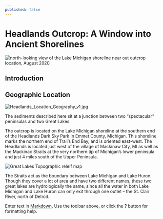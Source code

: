 ```yaml
---
published: false
---
```

# Headlands Outcrop: A Window into Ancient Shorelines

![north-looking view of the Lake Michigan shoreline near out outcrop location, August 2020]({{site.baseurl}}/_drafts/Shoreview.jpg)

## Introduction

## Geographic Location
![Headlands_Location_Geography_v1.jpg]({{site.baseurl}}/_drafts/Headlands_Location_Geography_v1.jpg)

The sediments described here sit at a junction between two “spectacular” peninsulas and two Great Lakes.

The outcrop is located on the Lake Michigan shoreline at the southern end of the Headlands Dark Sky Park in Emmet County, Michigan. This shoreline marks the northern end of Trail’s End Bay, and is oriented east-west. The Headlands is located just west of the village of Mackinaw City, MI as well as the Mackinac Straits at the very northern tip of Michigan’s lower peninsula and just 4 miles south of the Upper Peninsula. 

![Great Lakes Topographic releif map]({{site.baseurl}}/https://learn.weatherstem.com/modules/learn/lessons/94/img/diagram-topography.jpg)

The Straits act as the boundary between Lake Michigan and Lake Huron. Though they cover a lot of area and have two different names, these two great lakes are hydrologically the same, since all the water in both Lake Michigan and Lake Huron can only exit through one outlet – the St. Clair River, north of Detroit.




Enter text in [Markdown](http://daringfireball.net/projects/markdown/). Use the toolbar above, or click the **?** button for formatting help.
